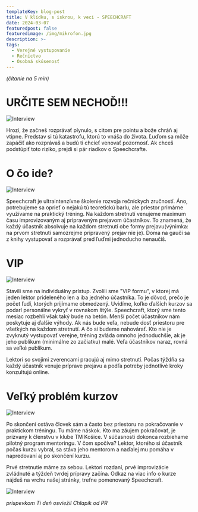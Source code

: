 ```yaml
---
templateKey: blog-post
title: V klídku, s iskrou, k veci - SPEECHCRAFT
date: 2024-03-07
featuredpost: false
featuredimage: /img/mikrofon.jpg
description: >-
tags:
  - Verejné vystupovanie
  - Rečníctvo
  - Osobná skúsenosť
---
```


*(čítanie na 5 min)*


# URČITE SEM NECHOĎ!!! 

![Interview](/img/stop.jpg)

Hrozí, že začneš rozprávať plynulo, s citom pre pointu a bože chráň aj vtipne. Predstav si tú katastrofu,
ktorú to vnáša do života. Ľuďom sa môže zapáčiť ako rozprávaš a budú ti chcieť venovať pozornosť. Ak chceš
podstúpiť toto riziko, prejdi si pár riadkov o Speechcrafte.

# O čo ide?

![Interview](/img/mystery-box-with-surprise.jpg)

Speechcraft je ultraintenzívne školenie rozvoja rečníckych zručností. Áno, potrebujeme sa oprieť o nejakú tú
teoretickú barlu, ale priestor primárne využívame na praktický tréning. Na každom stretnutí venujeme maximum
času improvizovaným aj pripraveným prejavom účastníkov. To znamená, že každý účastník absolvuje na každom
stretnutí obe formy prejavu(výnimka: na prvom stretnutí samozrejme pripravený prejav nie je).  Doma na gauči
sa z knihy vystupovať a rozprávať pred ľuďmi jednoducho nenaučíš.

# VIP

![Interview](/img/VIP.jpg)

Stavili sme na individuálny prístup. Zvolili sme "VIP formu", v ktorej má jeden lektor prideleného len a iba
jedného účastníka. To je dôvod, prečo je počet ľudí, ktorých prijímame obmedzený. Uvidíme, koľko ďalších kurzov
sa podarí personálne vykryť v rovnakom štýle. Speechcraft, ktorý sme tento mesiac rozbehli však taký bude na
betón. Menší počet účastníkov nám poskytuje aj ďalšie výhody. Ak nás bude veľa, nebude dosť priestoru pre všetkých
na každom stretnutí. A čo si budeme nahovárať. Kto nie je zvyknutý vystupovať verejne, tréning zvláda omnoho
jednoduchšie, ak je jeho publikum (minimálne zo začiatku) malé. Veľa účastníkov naraz, rovná sa veľké publikum.

Lektori so svojimi zverencami pracujú aj mimo stretnutí. Počas týždňa sa každý účastník venuje príprave prejavu
a podľa potreby jednotlivé kroky konzultujú online.

# Veľký problém kurzov

![Interview](/img/serious-problems.jpg)

Po skončení ostáva človek sám a často bez priestoru na pokračovanie v praktickom tréningu. Tu máme náskok. Kto ma
záujem pokračovať, je prizvaný k členstvu v klube TM Košice. V súčasnosti dokonca rozbiehame pilotný program
mentoringu. V čom spočíva? Lektor, ktorého si účastník počas kurzu vybral, sa stáva jeho mentorom a naďalej mu
pomáha v napredovaní aj po skončení kurzu.

Prvé stretnutie máme za sebou. Lektori rozdaní, prvé improvizácie zvládnuté a týždeň tvrdej prípravy začína.
Odkaz na viac info o kurze nájdeš na vrchu našej stránky, trefne pomenovaný Speechcraft. 



![Interview](/img/gentleman.jpg)

*príspevkom Ti deň osviežil Chlapík od PR*


